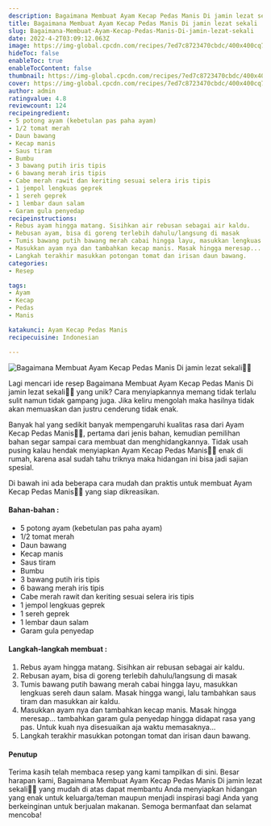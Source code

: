 ```yaml
---
description: Bagaimana Membuat Ayam Kecap Pedas Manis Di jamin lezat sekali"
title: Bagaimana Membuat Ayam Kecap Pedas Manis Di jamin lezat sekali
slug: Bagaimana-Membuat-Ayam-Kecap-Pedas-Manis-Di-jamin-lezat-sekali
date: 2022-4-2T03:09:12.063Z
image: https://img-global.cpcdn.com/recipes/7ed7c8723470cbdc/400x400cq70/photo.jpg
hideToc: false
enableToc: true
enableTocContent: false
thumbnail: https://img-global.cpcdn.com/recipes/7ed7c8723470cbdc/400x400cq70/photo.jpg
cover: https://img-global.cpcdn.com/recipes/7ed7c8723470cbdc/400x400cq70/photo.jpg
author: admin
ratingvalue: 4.8
reviewcount: 124
recipeingredient:
- 5 potong ayam (kebetulan pas paha ayam)
- 1/2 tomat merah
- Daun bawang
- Kecap manis
- Saus tiram
- Bumbu
- 3 bawang putih iris tipis
- 6 bawang merah iris tipis
- Cabe merah rawit dan keriting sesuai selera iris tipis
- 1 jempol lengkuas geprek
- 1 sereh geprek
- 1 lembar daun salam
- Garam gula penyedap
recipeinstructions:
- Rebus ayam hingga matang. Sisihkan air rebusan sebagai air kaldu.
- Rebusan ayam, bisa di goreng terlebih dahulu/langsung di masak
- Tumis bawang putih bawang merah cabai hingga layu, masukkan lengkuas sereh daun salam. Masak hingga wangi, lalu tambahkan saus tiram dan masukkan air kaldu.
- Masukkan ayam nya dan tambahkan kecap manis. Masak hingga meresap... tambahkan garam gula penyedap hingga didapat rasa yang pas. Untuk kuah nya disesuaikan aja waktu memasaknya...
- Langkah terakhir masukkan potongan tomat dan irisan daun bawang.
categories:
- Resep

tags:
- Ayam
- Kecap
- Pedas
- Manis

katakunci: Ayam Kecap Pedas Manis
recipecuisine: Indonesian

---
```


![Bagaimana Membuat Ayam Kecap Pedas Manis Di jamin lezat sekali👩‍🍳](https://img-global.cpcdn.com/recipes/7ed7c8723470cbdc/400x400cq70/photo.jpg)

Lagi mencari ide resep Bagaimana Membuat Ayam Kecap Pedas Manis Di jamin lezat sekali👩‍🍳 yang unik? Cara menyiapkannya memang tidak terlalu sulit namun tidak gampang juga. Jika keliru mengolah maka hasilnya tidak akan memuaskan dan justru cenderung tidak enak.

Banyak hal yang sedikit banyak mempengaruhi kualitas rasa dari Ayam Kecap Pedas Manis👩‍🍳, pertama dari jenis bahan, kemudian pemilihan bahan segar sampai cara membuat dan menghidangkannya. Tidak usah pusing kalau hendak menyiapkan Ayam Kecap Pedas Manis👩‍🍳 enak di rumah, karena asal sudah tahu triknya maka hidangan ini bisa jadi sajian spesial.

Di bawah ini ada beberapa cara mudah dan praktis untuk membuat Ayam Kecap Pedas Manis👩‍🍳 yang siap dikreasikan.

<!--inarticleads1-->

#### Bahan-bahan :

- 5 potong ayam (kebetulan pas paha ayam)
- 1/2 tomat merah
- Daun bawang
- Kecap manis
- Saus tiram
- Bumbu
- 3 bawang putih iris tipis
- 6 bawang merah iris tipis
- Cabe merah rawit dan keriting sesuai selera iris tipis
- 1 jempol lengkuas geprek
- 1 sereh geprek
- 1 lembar daun salam
- Garam gula penyedap

<!--inarticleads2-->

#### Langkah-langkah membuat :

1. Rebus ayam hingga matang. Sisihkan air rebusan sebagai air kaldu.
1. Rebusan ayam, bisa di goreng terlebih dahulu/langsung di masak
1. Tumis bawang putih bawang merah cabai hingga layu, masukkan lengkuas sereh daun salam. Masak hingga wangi, lalu tambahkan saus tiram dan masukkan air kaldu.
1. Masukkan ayam nya dan tambahkan kecap manis. Masak hingga meresap... tambahkan garam gula penyedap hingga didapat rasa yang pas. Untuk kuah nya disesuaikan aja waktu memasaknya...
1. Langkah terakhir masukkan potongan tomat dan irisan daun bawang.

#### Penutup

Terima kasih telah membaca resep yang kami tampilkan di sini. Besar harapan kami, Bagaimana Membuat Ayam Kecap Pedas Manis Di jamin lezat sekali👩‍🍳 yang mudah di atas dapat membantu Anda menyiapkan hidangan yang enak untuk keluarga/teman maupun menjadi inspirasi bagi Anda yang berkeinginan untuk berjualan makanan. Semoga bermanfaat dan selamat mencoba!